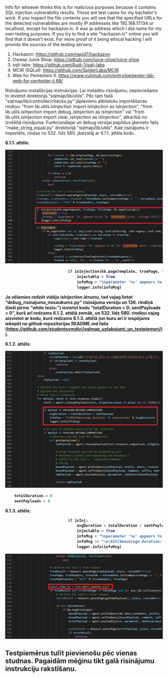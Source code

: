 Info for whoever thinks this is for malicious purposes because it contains SQL injection vulnerability results. Those are test cases for my bachelor's work. If you inspect the file contents you will see that the specified URLs for the detected vulnerabilites are mostly IP addresses like 192.168.17.134 or localhost, except for hackazon.lc. It was ip address which I did name for my own testing purposes. If you try to find a site "hackazon.lc" online you will find that it doesn't exist. For more proof of it being ethical hacking I will provide the sources of the testing servers:
1. Hackazon: https://github.com/rapid7/hackazon 
2. Owasp Juice Shop: https://github.com/juice-shop/juice-shop
3. sqli-labs: https://github.com/Audi-1/sqli-labs
4. MCIR (SQLol): https://github.com/SpiderLabs/MCIR
5. Web for Pentesters II: https://www.vulnhub.com/entry/pentester-lab-web-for-pentester-ii,68/

Risinājumu installācijas instrukcijas:
Lai instalētu risinājumu, nepieciešams to ievietot direktorijā "sqlmap/lib/utils". Pēc tam failā "sqlmap/lib/controller/checks.py" jāpievieno atbilstošu importēšanas rindiņu: "from lib.utils.isInjection import isInjection as isInjection", "from lib.utils.isInjection import debug_isInjection as isInjection" vai "from lib.utils.isInjection import clear_isInjection as isInjection", atkarībā no izvēlētā risinājuma. Funkcionālajai un debug versijai papildus jāievieto fails "make_string_equal.py" direktorijā "sqlmap/lib/utils". Kad risinājums ir importēts, rindas no 532. līdz 580. jāaizstāj ar 6.1.1. attēla kodu .

<b>6.1.1. attēls:<b>

![standart_installation.image](images/standart_installation.png) 

```python
                            if isInjection(kb.pageTemplate, truePage, falsePage, kb.negativeLogic):
                                injectable = True
                                infoMsg = "%sparameter '%s' appears to be '%s' injectable (with --string=\"%s\")" % ("%s " % paramType if paramType != parameter else "", parameter, title, repr(conf.string).lstrip('u').strip("'"))
                                logger.info(infoMsg)
```

Ja vēlamies redzēt vidējo isInjection ātrumu, tad vajag lietot “debug_risinajuma_nosaukums.py” risinājuma versiju un 136. rindiņā (tieši pirms “while tests:”) ievietot kodu “totalDuration = 0; sentPayloads = 0”, kurš arī redzams 6.1.2. attēlā zemāk, un 532. līdz 580. rindiņu vajag aizvietot ar kodu, kurš redzams 6.1.3. attēlā (un kuru arī ir iespējams iekopēt no github repozitorijas README.md faila (https://github.com/studentsvmdivi/sqlmap_uzlabojumi_un_testpiemeri/)).


<b>6.1.2. attēls:<b>

![instalationless_debug_instructions_step_1.image](images/instalationless_debug_instructions_step_1.png) 


```python
    totalDuration = 0
    sentPayloads = 0
```

<b>6.1.3. attēls:<b>

```python
                            if isInj:
                                avgDuration = totalDuration / sentPayloads
                                injectable = True
                                infoMsg = "%sparameter '%s' appears to be '%s' injectable (with --string=\"%s\")" % ("%s " % paramType if paramType != parameter else "", parameter, title, repr(conf.string).lstrip('u').strip("'"))
                                infoMsg += "\n\033[0maverage duration: %s nanoseconds" % (avgDuration)
                                logger.info(infoMsg)
```

![instalationless_debug_instructions_step_2.image](images/instalationless_debug_instructions_step_2.png) 

<h2><b>Testpiemērus tulīt pievienošu pēc vienas studnas. Pagaidām mēģinu tikt galā risinājumu instrukciju rakstīšanu.</b></h2>
